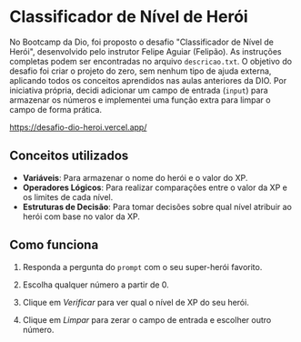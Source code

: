 # Classificador de Nível de Herói
No Bootcamp da Dio, foi proposto o desafio "Classificador de Nível de Herói", desenvolvido pelo instrutor Felipe Aguiar (Felipão). As instruções completas podem ser encontradas no arquivo `descricao.txt`. O objetivo do desafio foi criar o projeto do zero, sem nenhum tipo de ajuda externa, aplicando todos os conceitos aprendidos nas aulas anteriores da DIO.
Por iniciativa própria, decidi adicionar um campo de entrada (`input`) para armazenar os números e implementei uma função extra para limpar o campo de forma prática.

https://desafio-dio-heroi.vercel.app/

## Conceitos utilizados
- **Variáveis**: Para armazenar o nome do herói e o valor do XP.
- **Operadores Lógicos**: Para realizar comparações entre o valor da XP e os limites de cada nível.
- **Estruturas de Decisão**: Para tomar decisões sobre qual nível atribuir ao herói com base no valor da XP.

## Como funciona
1. Responda a pergunta do `prompt` com o seu super-herói favorito.

2. Escolha qualquer número a partir de 0.

3. Clique em _Verificar_ para ver qual o nível de XP do seu herói.

4. Clique em _Limpar_ para zerar o campo de entrada e escolher outro número.
